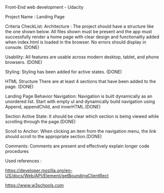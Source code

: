 Front-End web development - Udacity

Project Name : Landing Page

Criteria CheckList:
Architecture : 
The project should have a structure like the one shown below. All files shown must be present and the app must successfully render a home page with clear design and functionality added when index.html is loaded in the browser. No errors should display in console. (DONE)

Usability:
All features are usable across modern desktop, tablet, and phone browsers. (DONE)

Styling:
Styling has been added for active states. (DONE)

HTML Structure
There are at least 4 sections that have been added to the page. (DONE)


Landing Page Behavior
Navigation:
Navigation is built dynamically as an unordered list. Start with empty ul and dynamically build navigation using Append, appendChild, and innerHTML.(DONE)

Section Active State:
It should be clear which section is being viewed while scrolling through the page.(DONE)

Scroll to Anchor:
When clicking an item from the navigation menu, the link should scroll to the appropriate section.(DONE)


Comments:
Comments are present and effectively explain longer code procedures



Used references :

https://developer.mozilla.org/en-US/docs/Web/API/Element/getBoundingClientRect

https://www.w3schools.com
